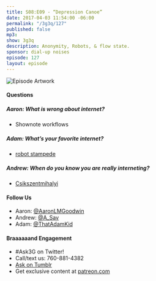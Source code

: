 ```yaml
---
title: S08:E09 - “Depression Canoe”
date: 2017-04-03 11:54:00 -06:00
permalink: "/3g3q/127"
published: false
mp3: 
show: 3g3q
description: Anonymity, Robots, & flow state.
sponsor: dial-up noises
episode: 127
layout: episode
---
```


![Episode Artwork](tk)

#### Questions

##### Aaron: What is wrong about internet?
- Shownote workflows

##### Adam: What’s your favorite internet?
- [robot stampede](https://web.archive.org/web/20020826054959/http://www.robotstampede.com/Stories/ghost/ghost1.htm)

##### Andrew: When do you know you are really interneting?
- [Csikszentmihalyi](http://bit.ly/2oRAo9i)


#### Follow Us
* Aaron: [@AaronLMGoodwin](http://twitter.com/aaronlmgoodwin)
* Andrew: [@A_Sav](http://twitter.com/a_sav)
* Adam: [@ThatAdamKid](http://twitter.com/thatadamkid)

#### Braaaaaand Engagement
* &#35;Ask3G on Twitter!
* Call/text us: 760-881-4382
* [Ask on Tumblr](http://3g3q.co/ask)
* Get exclusive content at [patreon.com](http://www.patreon.com/3g3q)